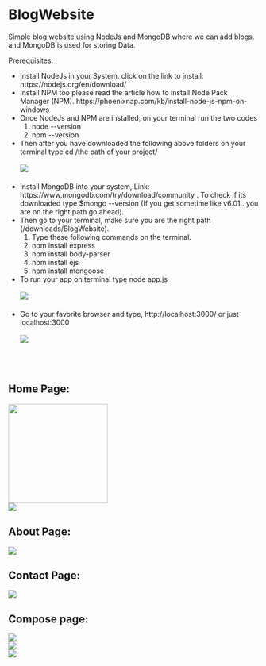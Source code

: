 # BlogWebsite
Simple blog website using NodeJs and MongoDB where we can add blogs. and MongoDB is used for storing Data.

Prerequisites:
<ul>
<li> Install NodeJs in your System. click on the link to install: https://nodejs.org/en/download/ </li>
<li>Install NPM too please read the article how to install Node Pack Manager (NPM). https://phoenixnap.com/kb/install-node-js-npm-on-windows </li>
<li> Once NodeJs and NPM are installed, on your terminal run the two codes
     <ol>
           <li>  node --version </li>
           <li>  npm  --version </li>
      </ol>
 </li>
<li>Then after you have downloaded the following above folders on your terminal type cd /the path of your project/ <br><br>
 <img src="https://user-images.githubusercontent.com/69399036/133049723-1d062847-4a49-4c35-be99-bc0787103cd1.png">
</li> <br>

<li>Install MongoDB into your system, Link: https://www.mongodb.com/try/download/community . To check if its downloaded type $mongo --version (If you get sometime like v6.01..        you are on the right path go ahead).</li>
<li>Then go to your terminal, make sure you are the right path (/downloads/BlogWebsite).
      <ol>
     <li> Type these following commands on the terminal.
          <li> npm install express </li>
          <li> npm install body-parser  </li>
          <li> npm install ejs  </li>
          <li> npm install mongoose  </li>
      </ol>      
</li>
<li>To run your app on terminal type node app.js <br><br>
     <img src="https://user-images.githubusercontent.com/69399036/133051291-389e4c97-d032-4f9c-8782-7475740fc3dc.png">
</li><br>
      
<li>Go to  your favorite browser and type, http://localhost:3000/ or just localhost:3000 <br><br>
     <img src ="https://user-images.githubusercontent.com/69399036/133051745-7ddccff3-576b-4b24-a42e-6adab6f09a40.png">
</li> <br>
      
</ul>               
<br>         
<h2> Home Page: </h2>
<img src="https://user-images.githubusercontent.com/69399036/133045898-1fa1dc24-ccf5-463b-80d4-82f6737d2a01.png" height="200px">
<br>
<img src="https://user-images.githubusercontent.com/69399036/133046121-cd231a93-8741-410a-9716-a37e470a00e1.png">  
<br>
<h2> About Page: </h2>
<img src="https://user-images.githubusercontent.com/69399036/133046153-846da514-c1c6-4c42-8291-199ab1527c20.png">
<br>
<h2> Contact Page: </h2>
<img src ="https://user-images.githubusercontent.com/69399036/133046234-d7b15c38-2b62-4c17-9dd8-ab378fad92df.png">
<br>
<h2> Compose page: </h2>
<img src="https://user-images.githubusercontent.com/69399036/133046270-f95ad4b9-aa36-49a6-98c4-f6721cb8e7f7.png">
<br>
<img src="https://user-images.githubusercontent.com/69399036/133046299-33124752-1ddd-4f08-9c7d-80f24e71c5af.png">
<br>
<img src="https://user-images.githubusercontent.com/69399036/133046332-dbd1a443-74e1-40a2-b7fb-242986c0fcbc.png">




